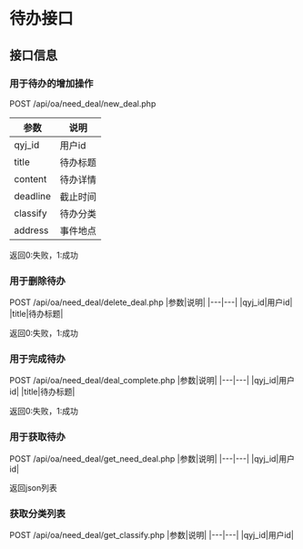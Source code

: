 # 待办接口
## 接口信息
### 用于待办的增加操作

POST /api/oa/need_deal/new_deal.php

|参数|说明|
|---|---|
|qyj_id|用户id|
|title|待办标题|
|content|待办详情|
|deadline|截止时间|
|classify|待办分类|
|address|事件地点|

返回0:失败，1:成功

### 用于删除待办

POST /api/oa/need_deal/delete_deal.php
|参数|说明|
|---|---|
|qyj_id|用户id|
|title|待办标题|

返回0:失败，1:成功

### 用于完成待办

POST  /api/oa/need_deal/deal_complete.php
|参数|说明|
|---|---|
|qyj_id|用户id|
|title|待办标题|

返回0:失败，1:成功

### 用于获取待办

POST /api/oa/need_deal/get_need_deal.php
|参数|说明|
|---|---|
|qyj_id|用户id|

返回json列表

### 获取分类列表
POST /api/oa/need_deal/get_classify.php
|参数|说明|
|---|---|
|qyj_id|用户id|
